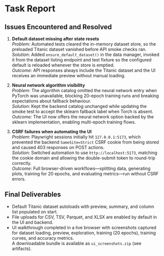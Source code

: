 # Task Report

## Issues Encountered and Resolved

1. **Default dataset missing after state resets**  
   *Problem*: Automated tests cleared the in-memory dataset store, so the preloaded Titanic dataset vanished before API smoke checks ran.  
   *Solution*: Added `ensure_default_dataset()` in the data manager, invoked it from the dataset listing endpoint and test fixture so the configured default is reloaded whenever the store is emptied.  
   *Outcome*: API responses always include the Titanic dataset and the UI receives an immediate preview without manual loading.

2. **Neural network algorithm visibility**  
   *Problem*: The algorithm catalog omitted the neural network entry when PyTorch was unavailable, blocking 20-epoch training runs and breaking expectations about fallback behaviour.  
   *Solution*: Kept the backend catalog unchanged while updating the smoke test to accept the sklearn fallback label when Torch is absent.  
   *Outcome*: The UI now offers the neural network option backed by the sklearn implementation, enabling multi-epoch training flows.

3. **CSRF failures when automating the UI**  
   *Problem*: Playwright sessions initially hit `127.0.0.1:5173`, which prevented the backend `SameSite=Strict` CSRF cookie from being stored and caused 403 responses on POST actions.  
   *Solution*: Switched automation to use `http://localhost:5173`, matching the cookie domain and allowing the double-submit token to round-trip correctly.  
   *Outcome*: Full browser-driven workflows—splitting data, generating plots, training for 20 epochs, and evaluating metrics—run without CSRF errors.

## Final Deliverables

- Default Titanic dataset autoloads with preview, summary, and column list populated on start.
- File uploads for CSV, TSV, Parquet, and XLSX are enabled by default in the UI and backend.
- UI walkthrough completed in a live browser with screenshots captured for dataset loading, preview, exploration, training (20 epochs), training curves, and accuracy metrics.  
  A downloadable bundle is available as `ui_screenshots.zip` (see artifacts).
